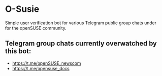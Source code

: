 # O-Susie
Simple user verification bot for various Telegram public group chats under for the openSUSE community.

## Telegram group chats currently overwatched by this bot:
- https://t.me/openSUSE_newscom
- https://t.me/opensuse_docs
